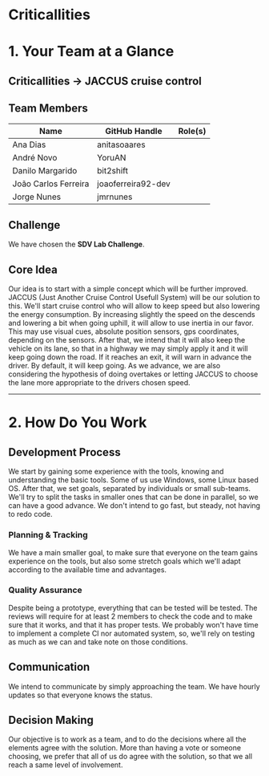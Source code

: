 # Criticallities

# 1. Your Team at a Glance

## Criticallities -> JACCUS cruise control  

## Team Members  
| Name | GitHub Handle | Role(s) |
|-------|---------------|---------|
|Ana Dias            |anitasoaares      |         |
|André Novo          |YoruAN            |         |
|Danilo Margarido    |bit2shift         |         |
|João Carlos Ferreira|joaoferreira92-dev|         |
|Jorge Nunes         |jmrnunes          |         |

## Challenge  
We have chosen the **SDV Lab Challenge**.

## Core Idea  
Our idea is to start with a simple concept which will be further improved. JACCUS (Just Another Cruise Control Usefull System) will be our solution to this. 
We'll start cruise control who will allow to keep speed but also lowering the energy consumption. By increasing slightly the speed on the descends and lowering a bit when going uphill, it will allow to use inertia in our favor. This may use visual cues, absolute position sensors, gps coordinates, depending on the sensors. 
After that, we intend that it will also keep the vehicle on its lane, so that in a highway we may simply apply it and it will keep going down the road. If it reaches an exit, it will warn in advance the driver. By default, it will keep going. As we advance, we are also considering the hypothesis of doing overtakes or letting JACCUS to choose the lane more appropriate to the drivers chosen speed.

---

# 2. How Do You Work

## Development Process  
We start by gaining some experience with the tools, knowing and understanding the basic tools. Some of us use Windows, some Linux based OS. After that, we set goals, separated by individuals or small sub-teams. We'll try to split the tasks in smaller ones that can be done in parallel, so we can have a good advance. We don't intend to go fast, but steady, not having to redo code. 

### Planning & Tracking  
We have a main smaller goal, to make sure that everyone on the team gains experience on the tools, but also some stretch goals which we'll adapt according to the available time and advantages.

### Quality Assurance  
Despite being a prototype, everything that can be tested will be tested. The reviews will require for at least 2 members to check the code and to make sure that it works, and that it has proper tests. We probably won't have time to implement a complete CI nor automated system, so, we'll rely on testing as much as we can and take note on those conditions.

## Communication  
We intend to communicate by simply approaching the team. We have hourly updates so that everyone knows the status.

## Decision Making  
Our objective is to work as a team, and to do the decisions where all the elements agree with the solution. More than having a vote or someone choosing, we prefer that all of us do agree with the solution, so that we all reach a same level of involvement.
